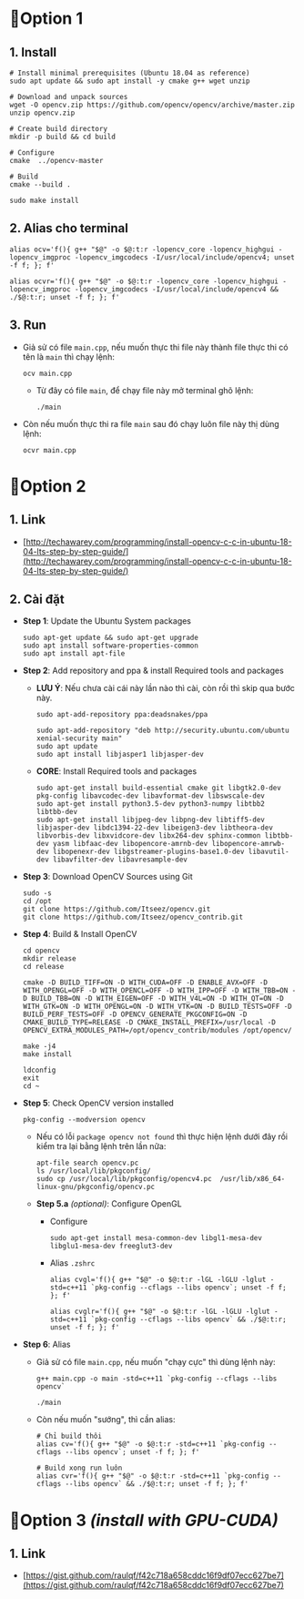# 🔸Option 1
## 1. Install
```shell
# Install minimal prerequisites (Ubuntu 18.04 as reference)
sudo apt update && sudo apt install -y cmake g++ wget unzip

# Download and unpack sources
wget -O opencv.zip https://github.com/opencv/opencv/archive/master.zip
unzip opencv.zip

# Create build directory
mkdir -p build && cd build

# Configure
cmake  ../opencv-master

# Build
cmake --build .

sudo make install
```

## 2. Alias cho terminal
```shell
alias ocv='f(){ g++ "$@" -o $@:t:r -lopencv_core -lopencv_highgui -lopencv_imgproc -lopencv_imgcodecs -I/usr/local/include/opencv4; unset -f f; }; f'

alias ocvr='f(){ g++ "$@" -o $@:t:r -lopencv_core -lopencv_highgui -lopencv_imgproc -lopencv_imgcodecs -I/usr/local/include/opencv4 && ./$@:t:r; unset -f f; }; f'
```

## 3. Run
* Giả sử có file `main.cpp`, nếu muốn thực thi file này thành file thực thi có tên là `main` thì chạy lệnh:
  ```shell
  ocv main.cpp
  ```
  * Từ đây có file `main`, để chạy file này mở terminal ghõ lệnh:
    ```shell
    ./main
    ```

* Còn nếu muốn thực thi ra file `main` sau đó chạy luôn file này thị dùng lệnh:
  ```shell
  ocvr main.cpp
  ```

# 🔸Option 2
## 1. Link
* [http://techawarey.com/programming/install-opencv-c-c-in-ubuntu-18-04-lts-step-by-step-guide/](http://techawarey.com/programming/install-opencv-c-c-in-ubuntu-18-04-lts-step-by-step-guide/)
## 2. Cài đặt
* **Step 1**: Update the Ubuntu System packages
  ```shell
  sudo apt-get update && sudo apt-get upgrade
  sudo apt install software-properties-common
  sudo apt install apt-file
  ```

* **Step 2**: Add repository and ppa & install Required tools and packages
  * **LƯU Ý**: Nếu chưa cài cái này lần nào thì cài, còn rồi thì skip qua bước này.
    ```shell
    sudo apt-add-repository ppa:deadsnakes/ppa
  
    sudo apt-add-repository "deb http://security.ubuntu.com/ubuntu xenial-security main"
    sudo apt update
    sudo apt install libjasper1 libjasper-dev
    ```
  
  * **CORE**: Install Required tools and packages
    ```shell
    sudo apt-get install build-essential cmake git libgtk2.0-dev pkg-config libavcodec-dev libavformat-dev libswscale-dev
    sudo apt-get install python3.5-dev python3-numpy libtbb2 libtbb-dev
    sudo apt-get install libjpeg-dev libpng-dev libtiff5-dev libjasper-dev libdc1394-22-dev libeigen3-dev libtheora-dev libvorbis-dev libxvidcore-dev libx264-dev sphinx-common libtbb-dev yasm libfaac-dev libopencore-amrnb-dev libopencore-amrwb-dev libopenexr-dev libgstreamer-plugins-base1.0-dev libavutil-dev libavfilter-dev libavresample-dev
    ```

* **Step 3**: Download OpenCV Sources using Git
  ```shell
  sudo -s
  cd /opt
  git clone https://github.com/Itseez/opencv.git
  git clone https://github.com/Itseez/opencv_contrib.git
  ```

* **Step 4**: Build & Install OpenCV
  ```shell
  cd opencv
  mkdir release
  cd release

  cmake -D BUILD_TIFF=ON -D WITH_CUDA=OFF -D ENABLE_AVX=OFF -D WITH_OPENGL=OFF -D WITH_OPENCL=OFF -D WITH_IPP=OFF -D WITH_TBB=ON -D BUILD_TBB=ON -D WITH_EIGEN=OFF -D WITH_V4L=ON -D WITH_QT=ON -D WITH_GTK=ON -D WITH_OPENGL=ON -D WITH_VTK=ON -D BUILD_TESTS=OFF -D BUILD_PERF_TESTS=OFF -D OPENCV_GENERATE_PKGCONFIG=ON -D CMAKE_BUILD_TYPE=RELEASE -D CMAKE_INSTALL_PREFIX=/usr/local -D OPENCV_EXTRA_MODULES_PATH=/opt/opencv_contrib/modules /opt/opencv/
  
  make -j4
  make install

  ldconfig
  exit
  cd ~
  ```

* **Step 5**: Check OpenCV version installed
  ```shell
  pkg-config --modversion opencv
  ```

  * Nếu có lỗi `package opencv not found` thì thực hiện lệnh dưới đây rồi kiểm tra lại bằng lệnh trên lần nữa:
    ```shell
    apt-file search opencv.pc
    ls /usr/local/lib/pkgconfig/
    sudo cp /usr/local/lib/pkgconfig/opencv4.pc  /usr/lib/x86_64-linux-gnu/pkgconfig/opencv.pc
    ```
  
  * **Step 5.a** _(optional)_: Configure OpenGL
    * Configure
      ```shell
      sudo apt-get install mesa-common-dev libgl1-mesa-dev libglu1-mesa-dev freeglut3-dev
      ```
    * Alias `.zshrc`
      ```shell
      alias cvgl='f(){ g++ "$@" -o $@:t:r -lGL -lGLU -lglut -std=c++11 `pkg-config --cflags --libs opencv`; unset -f f; }; f'

      alias cvglr='f(){ g++ "$@" -o $@:t:r -lGL -lGLU -lglut -std=c++11 `pkg-config --cflags --libs opencv` && ./$@:t:r; unset -f f; }; f'
      ```

* **Step 6**: Alias
  * Giả sử có file `main.cpp`, nếu muốn "chạy cực" thì dùng lệnh này:
    ```shell
    g++ main.cpp -o main -std=c++11 `pkg-config --cflags --libs opencv`

    ./main
    ```
  * Còn nếu muốn "sướng", thì cần alias:
    ```shell
    # Chỉ build thôi
    alias cv='f(){ g++ "$@" -o $@:t:r -std=c++11 `pkg-config --cflags --libs opencv`; unset -f f; }; f'

    # Build xong run luôn
    alias cvr='f(){ g++ "$@" -o $@:t:r -std=c++11 `pkg-config --cflags --libs opencv` && ./$@:t:r; unset -f f; }; f'
    ```

# 🔸Option 3 _(install with GPU-CUDA)_
## 1. Link
* [https://gist.github.com/raulqf/f42c718a658cddc16f9df07ecc627be7](https://gist.github.com/raulqf/f42c718a658cddc16f9df07ecc627be7)